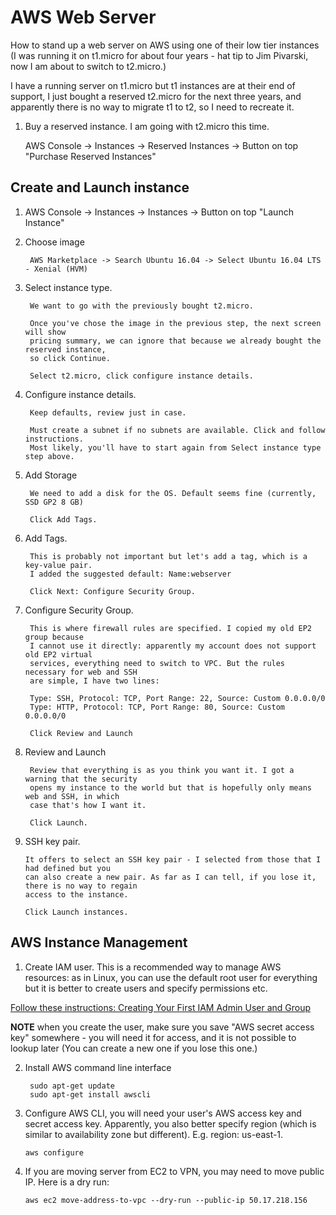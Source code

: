 # AWS Web Server

How to stand up a web server on AWS using one of their low tier 
instances (I was running it on t1.micro for about four years - hat 
tip to Jim Pivarski, now I am about to switch to t2.micro.)

I have a running server on t1.micro but t1 instances are at their end 
of support, I just bought a reserved t2.micro for the next three
years, and apparently there is no way to migrate t1 to t2, so I need
to recreate it.

1) Buy a reserved instance. I am going with t2.micro this time.

    AWS Console -> Instances -> Reserved Instances -> Button on top "Purchase Reserved Instances"

## Create and Launch instance

1) AWS Console -> Instances -> Instances -> Button on top "Launch Instance"
2) Choose image

        AWS Marketplace -> Search Ubuntu 16.04 -> Select Ubuntu 16.04 LTS - Xenial (HVM)
        
3) Select instance type. 

        We want to go with the previously bought t2.micro. 

        Once you've chose the image in the previous step, the next screen will show 
        pricing summary, we can ignore that because we already bought the reserved instance, 
        so click Continue.

        Select t2.micro, click configure instance details.
        
4) Configure instance details.

        Keep defaults, review just in case.
        
        Must create a subnet if no subnets are available. Click and follow instructions.
        Most likely, you'll have to start again from Select instance type step above.
        
5) Add Storage

        We need to add a disk for the OS. Default seems fine (currently, SSD GP2 8 GB)
        
        Click Add Tags.
        
6) Add Tags.

        This is probably not important but let's add a tag, which is a key-value pair.
        I added the suggested default: Name:webserver
        
        Click Next: Configure Security Group.
        
7) Configure Security Group.

        This is where firewall rules are specified. I copied my old EP2 group because
        I cannot use it directly: apparently my account does not support old EP2 virtual
        services, everything need to switch to VPC. But the rules necessary for web and SSH
        are simple, I have two lines:
        
        Type: SSH, Protocol: TCP, Port Range: 22, Source: Custom 0.0.0.0/0
        Type: HTTP, Protocol: TCP, Port Range: 80, Source: Custom 0.0.0.0/0
        
        Click Review and Launch
        
9) Review and Launch

        Review that everything is as you think you want it. I got a warning that the security
        opens my instance to the world but that is hopefully only means web and SSH, in which 
        case that's how I want it.
        
        Click Launch.
        
10) SSH key pair.

        It offers to select an SSH key pair - I selected from those that I had defined but you
        can also create a new pair. As far as I can tell, if you lose it, there is no way to regain
        access to the instance.
        
        Click Launch instances.
        
## AWS Instance Management

1) Create IAM user. This is a recommended way to manage AWS resources: as in Linux, you can use 
   the default root user for everything but it is better to create users and specify permissions etc.

[Follow these instructions: Creating Your First IAM Admin User and Group](http://docs.aws.amazon.com/IAM/latest/UserGuide/getting-started_create-admin-group.html)

**NOTE** when you create the user, make sure you save "AWS secret access key" somewhere - you will need it
for access, and it is not possible to lookup later (You can create a new one if you lose this one.)

2) Install AWS command line interface

        sudo apt-get update
        sudo apt-get install awscli
        
 3) Configure AWS CLI, you will need your user's AWS access key and secret access key. Apparently, you also 
    better specify region (which is similar to availability zone but different). E.g. region: us-east-1.
 
        aws configure
        
 4) If you are moving server from EC2 to VPN, you may need to move public IP. Here is a dry run:
 
        aws ec2 move-address-to-vpc --dry-run --public-ip 50.17.218.156
        
        
